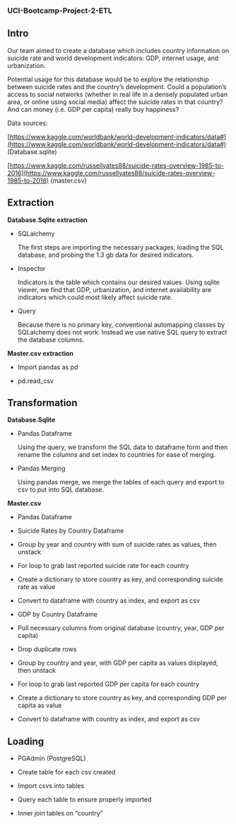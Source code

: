 ### UCI-Bootcamp-Project-2-ETL

## Intro

Our team aimed to create a database which includes country information on suicide rate and world development indicators: GDP, internet usage, and urbanization.

  

Potential usage for this database would be to explore the relationship between suicide rates and the country’s development. Could a population’s access to social networks (whether in real life in a densely populated urban area, or online using social media) affect the suicide rates in that country? And can money (i.e. GDP per capita) really buy happiness?

  

Data sources:

[https://www.kaggle.com/worldbank/world-development-indicators/data#](https://www.kaggle.com/worldbank/world-development-indicators/data#) (Database.sqlite)

[https://www.kaggle.com/russellyates88/suicide-rates-overview-1985-to-2016](https://www.kaggle.com/russellyates88/suicide-rates-overview-1985-to-2016) (master.csv)

## Extraction

**Database.Sqlite extraction**

 - SQLalchemy

	The first steps are importing the necessary packages, loading the SQL database, and probing the 1.3 gb data for desired indicators.

 - Inspector

	Indicators is the table which contains our desired values. Using sqlite viewer, we find that GDP, urbanization, and internet availability are indicators which could most likely affect suicide rate.

- Query

	Because there is no primary key, conventional automapping classes by SQLalchemy does not work. Instead we use native SQL query to extract the database columns.

  

**Master.csv extraction**

 - Import pandas as pd
   
  - pd.read_csv

## Transformation

**Database.Sqlite**

 - Pandas Dataframe

	Using the query, we transform the SQL data to dataframe form and then rename the columns and set index to countries for ease of merging.

 - Pandas Merging

	Using pandas merge, we merge the tables of each query and export to csv to put into SQL database.

  

**Master.csv**

- Pandas Dataframe

- Suicide Rates by Country Dataframe

- Group by year and country with sum of suicide rates as values, then unstack

- For loop to grab last reported suicide rate for each country

- Create a dictionary to store country as key, and corresponding suicide rate as value

- Convert to dataframe with country as index, and export as csv

- GDP by Country Dataframe

- Pull necessary columns from original database (country, year, GDP per capita)

- Drop duplicate rows

- Group by country and year, with GDP per capita as values displayed, then unstack

- For loop to grab last reported GDP per capita for each country

-  Create a dictionary to store country as key, and corresponding GDP per capita as value

- Convert to dataframe with country as index, and export as csv

## Loading

 - PGAdmin (PostgreSQL)
   
 - Create table for each csv created
   
  - Import csvs into tables
   
   - Query each table to ensure properly imported
   
   - Inner join tables on “country”
